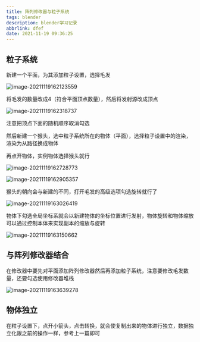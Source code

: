```yaml
---
title: 阵列修改器与粒子系统
tags: blender
description: blender学习记录
abbrlink: dfef
date: 2021-11-19 09:36:25
---
```

## 粒子系统
新建一个平面，为其添加粒子设置，选择毛发

![image-20211119162123559](https://cdn.jsdelivr.net/gh/lafew/picgo_xyz@main//img/image-20211119162123559.png)

将毛发的数量改成4（符合平面顶点数量），然后将发射源改成顶点

![image-20211119162318737](https://cdn.jsdelivr.net/gh/lafew/picgo_xyz@main//img/image-20211119162318737.png)

注意把顶点下面的随机顺序取消勾选

然后新建一个猴头，选中粒子系统所在的物体（平面），选择粒子设置中的渲染，渲染为从路径换成物体

再点开物体，实例物体选择猴头就行

![image-20211119162728773](https://cdn.jsdelivr.net/gh/lafew/picgo_xyz@main//img/image-20211119162728773.png)



![image-20211119162905357](https://cdn.jsdelivr.net/gh/lafew/picgo_xyz@main//img/image-20211119162905357.png)

猴头的朝向会与新建的不同，打开毛发的高级选项勾选旋转就行了

![image-20211119163026419](https://cdn.jsdelivr.net/gh/lafew/picgo_xyz@main//img/image-20211119163026419.png)



物体下勾选全局坐标系就会以新建物体的坐标位置进行发射，物体旋转和物体缩放可以通过控制本体来实现副本的缩放与旋转

![image-20211119163150662](https://cdn.jsdelivr.net/gh/lafew/picgo_xyz@main//img/image-20211119163150662.png)

## 与阵列修改器结合

在修改器中要先对平面添加阵列修改器然后再添加粒子系统，注意要修改毛发数量，还要勾选使用修改器堆栈

![image-20211119163639278](https://cdn.jsdelivr.net/gh/lafew/picgo_xyz@main//img/image-20211119163639278.png)

## 物体独立

在粒子设置下，点开小箭头，点击转换，就会使复制出来的物体进行独立，数据独立化跟之前的操作一样，参考上一篇即可
